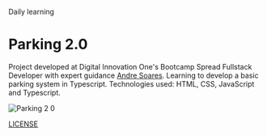 Daily learning

# Parking 2.0

Project developed at Digital Innovation One's Bootcamp Spread Fullstack Developer with expert guidance [Andre Soares](https://github.com/soaresderik "Andre Soares").
Learning to develop a basic parking system in Typescript.
Technologies used: HTML, CSS, JavaScript and Typescript.

![Parking 2 0](https://user-images.githubusercontent.com/95108889/166128350-27673bf3-82ab-404d-acdd-e28887e51bed.jpg)

[LICENSE](./LICENSE)
